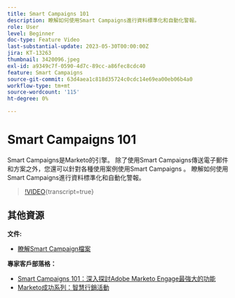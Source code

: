 ```yaml
---
title: Smart Campaigns 101
description: 瞭解如何使用Smart Campaigns進行資料標準化和自動化警報。
role: User
level: Beginner
doc-type: Feature Video
last-substantial-update: 2023-05-30T00:00:00Z
jira: KT-13263
thumbnail: 3420096.jpeg
exl-id: a9349c7f-0590-4d7c-89cc-a86fec8cdc40
feature: Smart Campaigns
source-git-commit: 63d4aea1c818d35724c0cdc14e69ea00eb06b4a0
workflow-type: tm+mt
source-wordcount: '115'
ht-degree: 0%

---
```


# Smart Campaigns 101

Smart Campaigns是Marketo的引擎。 除了使用Smart Campaigns傳送電子郵件和方案之外，您還可以針對各種使用案例使用Smart Campaigns 。 瞭解如何使用Smart Campaigns進行資料標準化和自動化警報。

>[!VIDEO](https://video.tv.adobe.com/v/3420096/?quality=12&learn=on){transcript=true}


## 其他資源

**文件:**

* [瞭解Smart Campaign檔案](https://experienceleague.adobe.com/docs/marketo/using/product-docs/core-marketo-concepts/smart-campaigns/understanding-smart-campaigns.html?lang=en)

**專家客戶部落格：**

* [Smart Campaigns 101：深入探討Adobe Marketo Engage最強大的功能](https://nation.marketo.com/t5/product-blogs/smart-campaigns-101-a-deep-dive-into-adobe-marketo-engage-s-most/ba-p/313385#M1838)
* [Marketo成功系列：智慧行銷活動](https://nation.marketo.com/t5/product-blogs/marketo-success-series-smart-campaigns/ba-p/306961)
